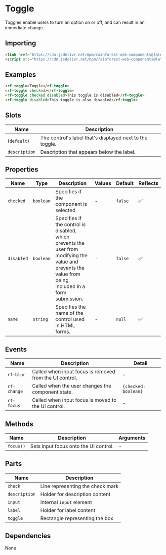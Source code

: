 # Toggle

Toggles enable users to turn an option on or off, and can result in an immediate change.

## Importing

``` html
<link href="https://cdn.jsdelivr.net/npm/rainforest-web-components@latest/rainforest.css" rel="stylesheet">
<script src="https://cdn.jsdelivr.net/npm/rainforest-web-components@latest/components/toggle.js" type="module"></script>
```

## Examples

``` html
<rf-toggle>Toggle</rf-toggle>
<rf-toggle checked></rf-toggle>
<rf-toggle checked disabled>This toggle is disabled</rf-toggle>
<rf-toggle disabled>This toggle is also disabled</rf-toggle>
```

## Slots

| Name | Description |
| --- | --- |
| (`default`) | The control's label that's displayed next to the toggle. |
| `description` | Description that appears below the label. |

## Properties

| Name | Type | Description | Values | Default | Reflects |
| --- | --- | --- | --- | --- | --- |
| `checked` | `boolean` | Specifies if the component is selected. | - | `false` | ✅ |
| `disabled` | `boolean` | Specifies if the control is disabled, which prevents the user from modifying the value and prevents the value from being included in a form submission. | - | `false` | ✅ |
| `name` | `string` | Specifies the name of the control used in HTML forms. | - | `null` | ✅ |

## Events

| Name | Description | Detail |
| --- | --- | --- |
| `rf-blur` | Called when input focus is removed from the UI control. | - |
| `rf-change` | Called when the user changes the component state. | `{checked: boolean}` |
| `rf-focus` | Called when input focus is moved to the UI control. | - |

## Methods

| Name | Description | Arguments |
| --- | --- | --- |
| `focus()` | Sets input focus onto the UI control. | - |

## Parts

| Name | Description |
| --- | --- |
| `check` | Line representing the check mark |
| `description` | Holder for description content |
| `input` | Internal `input` element |
| `label` | Holder for label content |
| `toggle` | Rectangle representing the box |

## Dependencies

None
